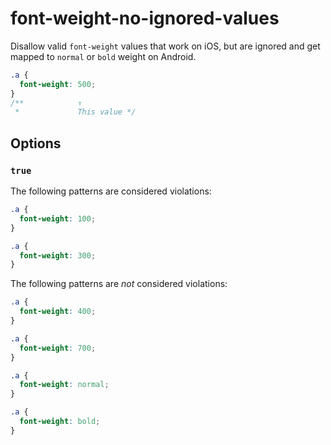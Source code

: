 # font-weight-no-ignored-values

Disallow valid `font-weight` values that work on iOS, but are ignored and get mapped to `normal` or `bold` weight on Android.

```css
.a {
  font-weight: 500;
}
/**            ↑
 *             This value */
```

## Options

### `true`

The following patterns are considered violations:

```css
.a {
  font-weight: 100;
}
```

```css
.a {
  font-weight: 300;
}
```

The following patterns are _not_ considered violations:

```css
.a {
  font-weight: 400;
}
```

```css
.a {
  font-weight: 700;
}
```

```css
.a {
  font-weight: normal;
}
```

```css
.a {
  font-weight: bold;
}
```
